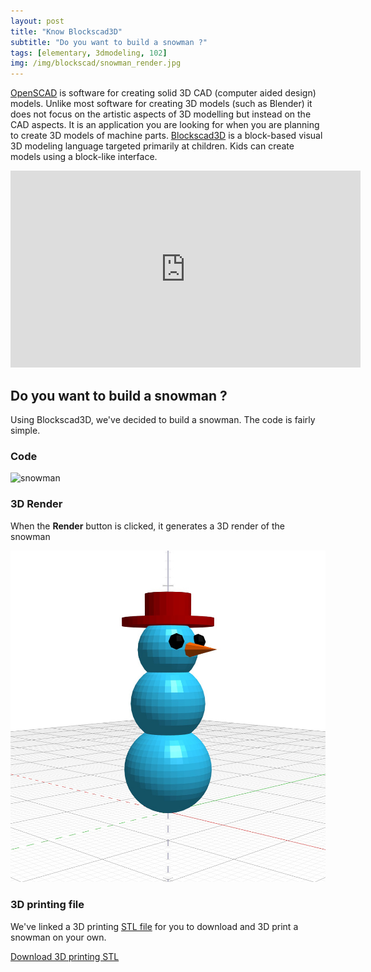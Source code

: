 ```yaml
---
layout: post
title: "Know Blockscad3D"
subtitle: "Do you want to build a snowman ?"
tags: [elementary, 3dmodeling, 102]
img: /img/blockscad/snowman_render.jpg
---
```


[OpenSCAD](http://www.openscad.org/index.html) is software for creating solid 3D CAD (computer aided design) models. Unlike most software for creating 3D models (such as Blender) it does not focus on the artistic aspects of 3D modelling but instead on the CAD aspects. It is an application you are looking for when you are planning to create 3D models of machine parts. [Blockscad3D](https://www.blockscad3d.com/editor/) is a block-based visual 3D modeling language targeted primarily at children. Kids can create models using a block-like interface.

<div class="embed-responsive embed-responsive-4by3">
  <iframe width="560" height="315" src="https://www.youtube-nocookie.com/embed/5RNKVn7lijM" frameborder="0" allow="accelerometer; autoplay; encrypted-media; gyroscope; picture-in-picture" allowfullscreen></iframe>
</div>

## Do you want to build a snowman ?

Using Blockscad3D, we've decided to build a snowman. The code is fairly simple.

### Code
![snowman](/img/blockscad/snowman_code)


### 3D Render
When the **Render** button is clicked, it generates a 3D render of the snowman

![snowman render](/img/blockscad/snowman_render.jpg)

### 3D printing file

We've linked a 3D printing [STL file](https://en.wikipedia.org/wiki/STL_(file_format)) for you to download and 3D print a snowman on your own.

[Download 3D printing STL](documents/snowman.stl)
